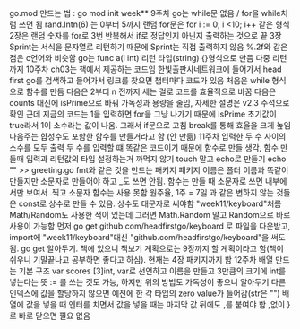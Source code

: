go.mod 만드는 법 : go mod init week**
9주차
    go는 while문 없음 / for을 while처럼 쓰면 됨
    rand.Intn(6) 는 0부터 5까지 랜덤
    for문은 for i := 0; i <10; i++ 같은 형식
    2장은 랜덤 숫자를 for로 3번 반복해서 if로 정답인지 아닌지 출력하는 것으로 끝
    3장
    Sprint는 서식을 문자열로 리턴하기 때문에 Sprint는 직접 출력하지 않음
    %.2f와 같은 점은 c언어와 비슷함
    go는 func a(i int) 리턴 타입(string) {}형식으로 만듬
    다중 리턴까지
10주차
    ch03는 책에서 제공하는 코드임 한빛출판사네트워크에 들어가서 head first go를 검색하고 들어가서 링크를 찾으면 챕터마다 코드가 있음
    처음은 while 형식으로 함수를 만듬
    다음은 2부터 n 전까지 세는 걸로 코드를 효율적으로 바꿈
    다음은 counts 대신에 isPrime으로 바꿔 가독성과 용량을 줄임, 자세한 설명은 v2.3 주석으로 확인
    근데 지금의 코드는 1을 입력하면 for을 그냥 나가기 때문에 isPrime 초기값이 true라서 1이 소수라는 값이 나옴. 그래서 if문으로 고침
    break를 통해 효율을 크게 높임
    다음주는 합성수도 포함한 함수를 만들거라고 함 (안 만듦)
11주차
    입력한 두 수 사이의 소수를 모두 출력
    두 수를 입력할 떄 똑같은 코드이기 때문에 함수로 만들 생각, 함수 만들때 입력과 리턴값의 타입 설정하는거 까먹지 않기
    touch 말고 echo로 만들기 echo "" >> greeting.go
    fmt와 같은 것을 만드는 패키지
    패키지 이름은 폴더 이름과 똑같이 만들지만 소문자로 만들어야 하고 _도 쓰면 안됨. 함수는 만들 때 소문자로 쓰면 내부에서만 보여서 .찍고 소문자 함수는 사용 못함
    원주율, 1주 = 7일 과 같은 변하지 않는 것들은 const로 상수로 만들 수 있음. 상수도 대문자로 써야함
    "week11/keyboard"처름 Math/Random도 사용한 적이 있는데 그러면 Math.Random 말고 Random으로 바로 사용이 가능함
    먼저 go get github.com/headfirstgo/keyboard 로 파일을 다운받고, import에 "week11/keyboard"대신 "github.com/headfirstgo/keyboard"을 써도됨.
    go get 알아두기. 책에 있으니 책보기
    계획으로는 9장까지 할 계획이라고 함(책이 쉬우니 기말끝나고 공부하면 좋다고 하심). 현재는 4장 패키지까지 함
12주차
    배열 만드는 기본 구조 var scores [3]int, var로 선언하고 이름을 만들고 3만큼의 크기에 int를 넣는다는 뜻
    := 를 쓰는 것도 가능, 하지만 위의 방법도 가독성이 좋으니 알아두기
    다른 인덱스에 값을 할당하지 않으면 예전에 한 각 타입의 zero value가 들어감(str은 "")
    배열에 값을 넣을 때 엔터를 치면서 값을 넣을 때는 마지막 값 뒤에도 ,를 붙여야 함 ,없이 }로 바로 닫으면 필요 없음